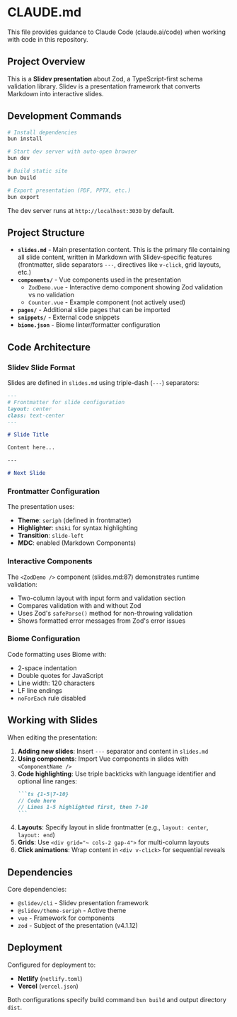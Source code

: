 # CLAUDE.md

This file provides guidance to Claude Code (claude.ai/code) when working with code in this repository.

## Project Overview

This is a **Slidev presentation** about Zod, a TypeScript-first schema validation library. Slidev is a presentation framework that converts Markdown into interactive slides.

## Development Commands

```bash
# Install dependencies
bun install

# Start dev server with auto-open browser
bun dev

# Build static site
bun build

# Export presentation (PDF, PPTX, etc.)
bun export
```

The dev server runs at `http://localhost:3030` by default.

## Project Structure

- **`slides.md`** - Main presentation content. This is the primary file containing all slide content, written in Markdown with Slidev-specific features (frontmatter, slide separators `---`, directives like `v-click`, grid layouts, etc.)
- **`components/`** - Vue components used in the presentation
  - `ZodDemo.vue` - Interactive demo component showing Zod validation vs no validation
  - `Counter.vue` - Example component (not actively used)
- **`pages/`** - Additional slide pages that can be imported
- **`snippets/`** - External code snippets
- **`biome.json`** - Biome linter/formatter configuration

## Code Architecture

### Slidev Slide Format

Slides are defined in `slides.md` using triple-dash (`---`) separators:

```md
---
# Frontmatter for slide configuration
layout: center
class: text-center
---

# Slide Title

Content here...

---

# Next Slide
```

### Frontmatter Configuration

The presentation uses:
- **Theme**: `seriph` (defined in frontmatter)
- **Highlighter**: `shiki` for syntax highlighting
- **Transition**: `slide-left`
- **MDC**: enabled (Markdown Components)

### Interactive Components

The `<ZodDemo />` component (slides.md:87) demonstrates runtime validation:
- Two-column layout with input form and validation section
- Compares validation with and without Zod
- Uses Zod's `safeParse()` method for non-throwing validation
- Shows formatted error messages from Zod's error issues

### Biome Configuration

Code formatting uses Biome with:
- 2-space indentation
- Double quotes for JavaScript
- Line width: 120 characters
- LF line endings
- `noForEach` rule disabled

## Working with Slides

When editing the presentation:

1. **Adding new slides**: Insert `---` separator and content in `slides.md`
2. **Using components**: Import Vue components in slides with `<ComponentName />`
3. **Code highlighting**: Use triple backticks with language identifier and optional line ranges:
   ````md
   ```ts {1-5|7-10}
   // Code here
   // Lines 1-5 highlighted first, then 7-10
   ```
   ````
4. **Layouts**: Specify layout in slide frontmatter (e.g., `layout: center`, `layout: end`)
5. **Grids**: Use `<div grid="~ cols-2 gap-4">` for multi-column layouts
6. **Click animations**: Wrap content in `<div v-click>` for sequential reveals

## Dependencies

Core dependencies:
- `@slidev/cli` - Slidev presentation framework
- `@slidev/theme-seriph` - Active theme
- `vue` - Framework for components
- `zod` - Subject of the presentation (v4.1.12)

## Deployment

Configured for deployment to:
- **Netlify** (`netlify.toml`)
- **Vercel** (`vercel.json`)

Both configurations specify build command `bun build` and output directory `dist`.
